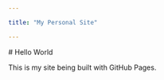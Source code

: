 ```yaml
---

title: "My Personal Site"

---
```




\# Hello World



This is my site being built with GitHub Pages.



